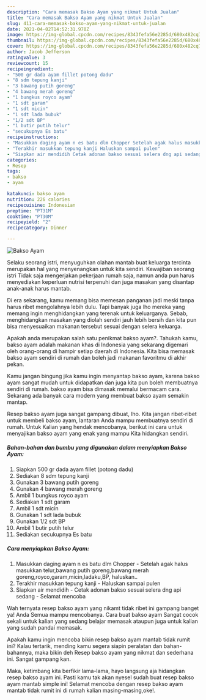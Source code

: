 ```yaml
---
description: "Cara memasak Bakso Ayam yang nikmat Untuk Jualan"
title: "Cara memasak Bakso Ayam yang nikmat Untuk Jualan"
slug: 411-cara-memasak-bakso-ayam-yang-nikmat-untuk-jualan
date: 2021-04-02T14:52:31.970Z
image: https://img-global.cpcdn.com/recipes/8343fefa56e2285d/680x482cq70/bakso-ayam-foto-resep-utama.jpg
thumbnail: https://img-global.cpcdn.com/recipes/8343fefa56e2285d/680x482cq70/bakso-ayam-foto-resep-utama.jpg
cover: https://img-global.cpcdn.com/recipes/8343fefa56e2285d/680x482cq70/bakso-ayam-foto-resep-utama.jpg
author: Jacob Jefferson
ratingvalue: 3
reviewcount: 15
recipeingredient:
- "500 gr dada ayam fillet potong dadu"
- "8 sdm tepung kanji"
- "3 bawang putih goreng"
- "4 bawang merah goreng"
- "1 bungkus royco ayam"
- "1 sdt garam"
- "1 sdt micin"
- "1 sdt lada bubuk"
- "1/2 sdt BP"
- "1 butir putih telur"
- "secukupnya Es batu"
recipeinstructions:
- "Masukkan daging ayam n es batu dlm Chopper Setelah agak halus masukkan telur,bawang putih goreng,bawang merah goreng,royco,garam,micin,ladaku,BP, haluskan.."
- "Terakhir masukkan tepung kanji Haluskan sampai pulen"
- "Siapkan air mendidih Cetak adonan bakso sesuai selera dng api sedang Selamat mencoba"
categories:
- Resep
tags:
- bakso
- ayam

katakunci: bakso ayam 
nutrition: 226 calories
recipecuisine: Indonesian
preptime: "PT31M"
cooktime: "PT30M"
recipeyield: "2"
recipecategory: Dinner

---
```



![Bakso Ayam](https://img-global.cpcdn.com/recipes/8343fefa56e2285d/680x482cq70/bakso-ayam-foto-resep-utama.jpg)

Selaku seorang istri, menyuguhkan olahan mantab buat keluarga tercinta merupakan hal yang menyenangkan untuk kita sendiri. Kewajiban seorang istri Tidak saja mengerjakan pekerjaan rumah saja, namun anda pun harus menyediakan keperluan nutrisi terpenuhi dan juga masakan yang disantap anak-anak harus mantab.

Di era  sekarang, kamu memang bisa memesan panganan jadi meski tanpa harus ribet mengolahnya lebih dulu. Tapi banyak juga lho mereka yang memang ingin menghidangkan yang terenak untuk keluarganya. Sebab, menghidangkan masakan yang diolah sendiri jauh lebih bersih dan kita pun bisa menyesuaikan makanan tersebut sesuai dengan selera keluarga. 



Apakah anda merupakan salah satu penikmat bakso ayam?. Tahukah kamu, bakso ayam adalah makanan khas di Indonesia yang sekarang digemari oleh orang-orang di hampir setiap daerah di Indonesia. Kita bisa memasak bakso ayam sendiri di rumah dan boleh jadi makanan favoritmu di akhir pekan.

Kamu jangan bingung jika kamu ingin menyantap bakso ayam, karena bakso ayam sangat mudah untuk didapatkan dan juga kita pun boleh membuatnya sendiri di rumah. bakso ayam bisa dimasak memalui bermacam cara. Sekarang ada banyak cara modern yang membuat bakso ayam semakin mantap.

Resep bakso ayam juga sangat gampang dibuat, lho. Kita jangan ribet-ribet untuk membeli bakso ayam, lantaran Anda mampu membuatnya sendiri di rumah. Untuk Kalian yang hendak mencobanya, berikut ini cara untuk menyajikan bakso ayam yang enak yang mampu Kita hidangkan sendiri.

<!--inarticleads1-->

##### Bahan-bahan dan bumbu yang digunakan dalam menyiapkan Bakso Ayam:

1. Siapkan 500 gr dada ayam fillet (potong dadu)
1. Sediakan 8 sdm tepung kanji
1. Gunakan 3 bawang putih goreng
1. Gunakan 4 bawang merah goreng
1. Ambil 1 bungkus royco ayam
1. Sediakan 1 sdt garam
1. Ambil 1 sdt micin
1. Gunakan 1 sdt lada bubuk
1. Gunakan 1/2 sdt BP
1. Ambil 1 butir putih telur
1. Sediakan secukupnya Es batu




<!--inarticleads2-->

##### Cara menyiapkan Bakso Ayam:

1. Masukkan daging ayam n es batu dlm Chopper - Setelah agak halus masukkan telur,bawang putih goreng,bawang merah goreng,royco,garam,micin,ladaku,BP, haluskan..
1. Terakhir masukkan tepung kanji - Haluskan sampai pulen
1. Siapkan air mendidih - Cetak adonan bakso sesuai selera dng api sedang - Selamat mencoba




Wah ternyata resep bakso ayam yang nikamt tidak ribet ini gampang banget ya! Anda Semua mampu mencobanya. Cara buat bakso ayam Sangat cocok sekali untuk kalian yang sedang belajar memasak ataupun juga untuk kalian yang sudah pandai memasak.

Apakah kamu ingin mencoba bikin resep bakso ayam mantab tidak rumit ini? Kalau tertarik, mending kamu segera siapin peralatan dan bahan-bahannya, maka bikin deh Resep bakso ayam yang nikmat dan sederhana ini. Sangat gampang kan. 

Maka, ketimbang kita berfikir lama-lama, hayo langsung aja hidangkan resep bakso ayam ini. Pasti kamu tak akan nyesel sudah buat resep bakso ayam mantab simple ini! Selamat mencoba dengan resep bakso ayam mantab tidak rumit ini di rumah kalian masing-masing,oke!.

